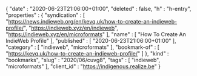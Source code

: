 {
  "date" : "2020-06-23T21:06:00+01:00",
  "deleted" : false,
  "h" : "h-entry",
  "properties" : {
    "syndication" : [ "https://news.indieweb.org/en/kevq.uk/how-to-create-an-indieweb-profile/", "https://indieweb.xyz/en/indieweb", "https://indieweb.xyz/en/microformats" ],
    "name" : [ "How To Create An IndieWeb Profile" ],
    "published" : [ "2020-06-23T21:06:00+01:00" ],
    "category" : [ "indieweb", "microformats" ],
    "bookmark-of" : [ "https://kevq.uk/how-to-create-an-indieweb-profile/" ]
  },
  "kind" : "bookmarks",
  "slug" : "2020/06/cuvg8",
  "tags" : [ "indieweb", "microformats" ],
  "client_id" : "https://indigenous.realize.be"
}
